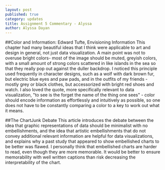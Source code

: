 ```yaml
---
layout: post
published: true
category: updates
title: Assignment 5 Commentary - Alyssa
author: Alyssa Dayan
---
```

##Color and Information: Edward Tufte, Envisioning Information
This chapter had many beautiful ideas that I think were applicable to art and design in general, not just data visualization. A main point was not to overuse bright colors- most of the image should be muted, greyish colors, with a small amount of strong colors scattered in like islands in the sea so that they really pop out against the duller backdrop. I noticed this principle used frequently in character designs, such as a wolf with dark brown fur, but electric blue eyes and paw pads, and in the outfits of my friends - mostly grey or black clothes, but accessorized with bright red shoes and watch. 
I also loved the quote, more specifically relevant to data visualization,  "to see is the forget the name of the thing one sees" - color should encode information as effortlessly and intuitively as possible, so one does not have to be constantly comparing a color to a key to work out what it means. 

##The ChartJunk Debate
This article introduces the debate between the idea that graphic representations of data should be minimalist with no embellishments, and the idea that artistic embellishments that do not convey additional relevant information are helpful for data visualizations, and explains why a past study that appeared to show embellished charts to be better was flawed. I personally think that embellished charts are harder to read, even though they are more memorable. It would be better to ensure memorability with well written captions than risk decreasing the interpretability of the chart.
